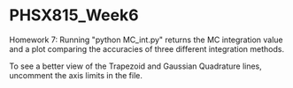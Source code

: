 # PHSX815_Week6

Homework 7: Running "python MC_int.py" returns the MC integration value and a plot comparing the accuracies of three different integration methods.

To see a better view of the Trapezoid and Gaussian Quadrature lines, uncomment
the axis limits in the file. 